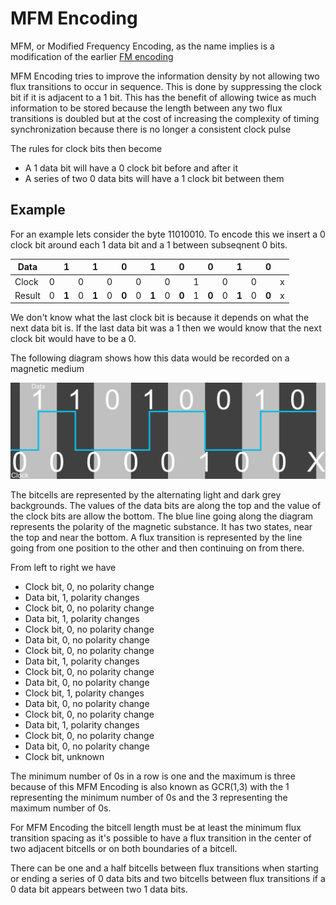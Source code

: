 # MFM Encoding

MFM, or Modified Frequency Encoding, as the name implies is a modification of the earlier [FM encoding][docs-fm]

MFM Encoding tries to improve the information density by not allowing two flux transitions to occur in sequence. This is done by suppressing
the clock bit if it is adjacent to a 1 bit. This has the benefit of allowing twice as much information to be stored because the length
between any two flux transitions is doubled but at the cost of increasing the complexity of timing synchronization because there is no
longer a consistent clock pulse

The rules for clock bits then become
* A 1 data bit will have a 0 clock bit before and after it
* A series of two 0 data bits will have a 1 clock bit between them

## Example

For an example lets consider the byte 11010010. To encode this we insert a 0 clock bit around each 1 data bit and a 1 between subseqnent
0 bits.

| Data   |   |   1   |   |   1   |   |   0   |   |   1   |   |   0   |   |   0   |   |   1   |   |   0   |   |
| ---    | :---: | :---: | :---: | :---: | :---: | :---: | :---: | :---: | :---: | :---: | :---: | :---: | :---: | :---: | :---: | :---: | :---: |
| Clock  | 0 |       | 0 |       | 0 |       | 0 |       | 0 |       | 1 |       | 0 |       | 0 |       | x |
| Result | 0 | **1** | 0 | **1** | 0 | **0** | 0 | **1** | 0 | **0** | 1 | **0** | 0 | **1** | 0 | **0** | x |

We don't know what the last clock bit is because it depends on what the next data bit is. If the last data bit was a 1 then we would
know that the next clock bit would have to be a 0.

The following diagram shows how this data would be recorded on a magnetic medium

![A diagram showing how the byte 11010010 is stored with MFM Encoding](MFM_Data.svg)

The bitcells are represented by the alternating light and dark grey backgrounds. The values of the data bits are along the top and the
value of the clock bits are allow the bottom. The blue line going along the diagram represents the polarity of the magnetic substance.
It has two states, near the top and near the bottom. A flux transition is represented by the line going from one position to the other
and then continuing on from there. 

From left to right we have

* Clock bit, 0, no polarity change
* Data bit, 1, polarity changes
* Clock bit, 0, no polarity change
* Data bit, 1, polarity changes
* Clock bit, 0, no polarity change
* Data bit, 0, no polarity change
* Clock bit, 0, no polarity change
* Data bit, 1, polarity changes
* Clock bit, 0, no polarity change
* Data bit, 0, no polarity change
* Clock bit, 1, polarity changes
* Data bit, 0, no polarity change
* Clock bit, 0, no polarity change
* Data bit, 1, polarity changes
* Clock bit, 0, no polarity change
* Data bit, 0, no polarity change
* Clock bit, unknown

The minimum number of 0s in a row is one and the maximum is three because of this MFM Encoding is also known as GCR(1,3) with the 1 representing
the minimum number of 0s and the 3 representing the maximum number of 0s.

For MFM Encoding the bitcell length must be at least the minimum flux transition spacing as it's possible to have a flux transition
in the center of two adjacent bitcells or on both boundaries of a bitcell. 

There can be one and a half bitcells between flux transitions when starting or ending a series of 0 data bits and two bitcells between
flux transitions if a 0 data bit appears between two 1 data bits.

[docs-fm]: FM.md

